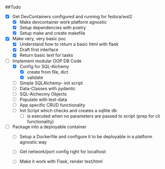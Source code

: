 ##Todo

- [x] Get DevContainers configured and running for fedora/wsl2
    - [x] Make devcontainer work platform agnostic
    - [x] Setup dependencies with poetry
    - [x] Setup make and create makefile 

- [x] Make very, very basic poc
    - [x] Understand how to return a basic html with flask
    - [x] Draft first interface
    - [x] Return basic text for tasks

- [ ] Implement modular OOP DB Code
    - [x] Config for SQL-Alchemy
        - [x] create from file, dict
        - [x] validate
    - [ ] Simple SQLAlchemy- init script
    - [ ] Data-Classes with pydantic
    - [ ] SQL-Alchecmy Objects 
    - [ ] Populate with test-data
    - [ ] App specific CRUD functionality
    - [ ] Init Script which checks and creates a sqllite db
        - [ ] is executed when no parameters are passed to script (prep for cli functionality)

- [ ] Package into a deployable container
    - [ ] Setup a Dockerfile and configure it to be deployable in a platform agnostic way
    - [ ] Get network/port config right for localhost
    - [ ] Make it work with Flask, render text/html

    